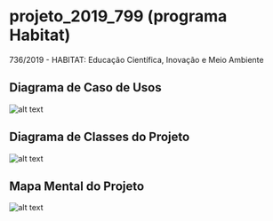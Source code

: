 # projeto_2019_799 (programa Habitat)
736/2019 - HABITAT: Educação Científica, Inovação e Meio Ambiente

## Diagrama de Caso de Usos
![alt text](https://github.com/dalton-reis/programa_Habitat/blob/projeto_Habitat_2019_799/_fontes/ClubeCiencias_CSharp/docs/DiagramaCasoUso.drawio.svg "Diagrama de Caso de Usos")

## Diagrama de Classes do Projeto
![alt text](https://github.com/dalton-reis/programa_Habitat/blob/projeto_Habitat_2019_799/_fontes/ClubeCiencias_CSharp/docs/DiagramaClasses.drawio.svg "Diagrama de Classes")

## Mapa Mental do Projeto
![alt text](https://github.com/dalton-reis/programa_Habitat/blob/projeto_Habitat_2019_799/_MapaMental.png "Mapa Mental")
